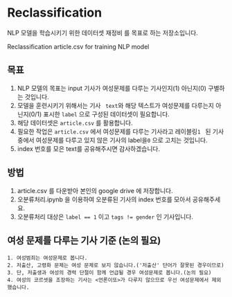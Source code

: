 # Reclassification



NLP 모델을 학습시키기 위한 데이터셋 재정비 를 목표로 하는 저장소입니다.

Reclassification article.csv for training NLP model




## 목표

1. NLP 모델의 목표는 input 기사가 여성문제를 다루는 기사인지(1) 아닌지(0) 구별하는 것입니다.
2. 모델을 훈련시키기 위해서는 기사 ` text`와 해당 텍스트가 여성문제를 다루는지 아닌지(0/1) 표시한 ` label ` 으로 구성된 데이터셋이 필요합니다.
3. 해당 데이터셋은 `article.csv` 를 활용합니다.
4. 필요한 작업은 `article.csv` 에서 여성문제를 다루는 기사라고 레이블링`1 ` 된 기사 중에서 여성문제를 다루고 있지 않은 기사의 label을` 0 ` 으로 고치는 것입니다.
5. index 번호를 모은 text를 공유해주시면 감사하겠습니다.


## 방법


1. article.csv 를 다운받아 본인의 google drive 에 저장합니다.
2. 오분류처리.ipynb 을 이용하여 오분류된 기사의 index 번호를 모아서 공유해주세요.
3. 오분류처리 대상은 `label == 1` 이고 `tags != gender` 인 기사입니다.


## 여성 문제를 다루는 기사 기준 (논의 필요)


```
1. 여성범죄는 여성문제로 봅니다.
2. 저출산, 고령화 문제는 여성 문제로 보지 않습니다.('저출산' 단어가 잘못된 경우이므로)
3. 단, 저출생과 여성의 경력 단절이 함께 언급될 경우 여성문제로 봅니다.(논의 필요)
4. 여성의 코르셋을 조장하는 기사는 <언론이또>가 다루지 않으므로 우선 여성문제에서 제외했습니다.
```
